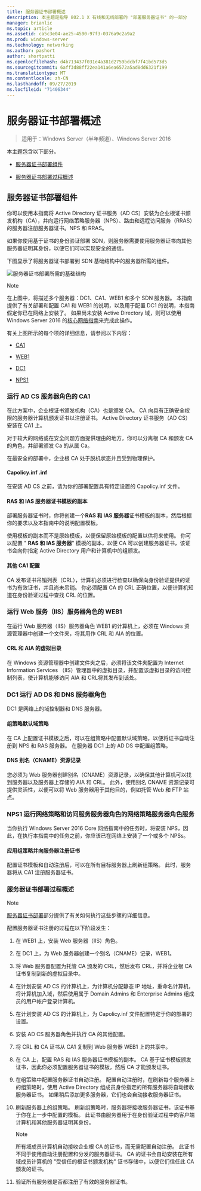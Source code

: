 ```yaml
---
title: 服务器证书部署概述
description: 本主题是指导 802.1 X 有线和无线部署的 "部署服务器证书" 的一部分
manager: brianlic
ms.topic: article
ms.assetid: ca5c3e04-ae25-4590-97f3-0376a9c2a9a2
ms.prod: windows-server
ms.technology: networking
ms.author: pashort
author: shortpatti
ms.openlocfilehash: d4b713437f031e4a381d2759bdcbf7f41bd573d5
ms.sourcegitcommit: 6aff3d88ff22ea141a6ea6572a5ad8dd6321f199
ms.translationtype: MT
ms.contentlocale: zh-CN
ms.lasthandoff: 09/27/2019
ms.locfileid: "71406344"
---
```

# <a name="server-certificate-deployment-overview"></a>服务器证书部署概述

>适用于：Windows Server（半年频道）、Windows Server 2016

本主题包含以下部分。  
  
-   [服务器证书部署组件](#bkmk_components)
  
-   [服务器证书部署过程概述](#bkmk_process)
  
## <a name="bkmk_components"></a>服务器证书部署组件
你可以使用本指南将 Active Directory 证书服务（AD CS）安装为企业根证书颁发机构（CA），并向运行网络策略服务器（NPS）、路由和远程访问服务（RRAS）的服务器注册服务器证书。NPS 和 RRAS。


如果你使用基于证书的身份验证部署 SDN，则服务器需要使用服务器证书向其他服务器证明其身份，以便它们可以实现安全的通信。
  
下图显示了将服务器证书部署到 SDN 基础结构中的服务器所需的组件。
  
![服务器证书部署所需的基础结构](../../../media/Nps-Certs/Nps-Certs.jpg)  
  
> [!NOTE]  
> 在上图中，将描述多个服务器：DC1、CA1、WEB1 和多个 SDN 服务器。 本指南提供了有关部署和配置 CA1 和 WEB1 的说明，以及用于配置 DC1 的说明，本指南假定你已在网络上安装了。 如果尚未安装 Active Directory 域，则可以使用 Windows Server 2016 的[核心网络指南](https://technet.microsoft.com/library/mt604042.aspx)来完成此操作。  
  
有关上图所示的每个项的详细信息，请参阅以下内容：  
  
-   [CA1](#bkmk_ca1)  
  
-   [WEB1](#bkmk_web1)  
  
-   [DC1](#bkmk_dc1)  
  
-   [NPS1](#bkmk_nps1)  
  
### <a name="bkmk_ca1"></a>运行 AD CS 服务器角色的 CA1  
在此方案中，企业根证书颁发机构（CA）也是颁发 CA。 CA 向具有正确安全权限的服务器计算机颁发证书以注册证书。 Active Directory 证书服务（AD CS）安装在 CA1 上。  
  
对于较大的网络或在安全问题方面提供理由的地方，你可以分离根 CA 和颁发 CA 的角色，并部署颁发 Ca 的从属 Ca。  
  
在最安全的部署中，企业根 CA 处于脱机状态并且受到物理保护。   
  
#### <a name="capolicyinf"></a>Capolicy.inf .inf  
在安装 AD CS 之前，请为你的部署配置具有特定设置的 Capolicy.inf 文件。  
  
#### <a name="copy-of-the-ras-and-ias-servers-certificate-template"></a>**RAS 和 IAS 服务器**证书模板的副本  
部署服务器证书时，你将创建一个**RAS 和 IAS 服务器**证书模板的副本，然后根据你的要求以及本指南中的说明配置模板。   
  
使用模板的副本而不是原始模板，以便保留原始模板的配置以供将来使用。 你可以配置 " **RAS 和 IAS 服务器**" 模板的副本，以便 CA 可以创建服务器证书，该证书会向你指定 Active Directory 用户和计算机中的组颁发。  
  
#### <a name="additional-ca1-configuration"></a>其他 CA1 配置  
CA 发布证书吊销列表（CRL），计算机必须进行检查以确保向身份验证提供的证书为有效证书，并且尚未吊销。 你必须配置 CA 的 CRL 正确位置，以便计算机知道在身份验证过程中查找 CRL 的位置。  
  
### <a name="bkmk_web1"></a>运行 Web 服务（IIS）服务器角色的 WEB1  
在运行 Web 服务器（IIS）服务器角色 WEB1 的计算机上，必须在 Windows 资源管理器中创建一个文件夹，将其用作 CRL 和 AIA 的位置。  
  
#### <a name="virtual-directory-for-the-crl-and-aia"></a>CRL 和 AIA 的虚拟目录  
在 Windows 资源管理器中创建文件夹之后，必须将该文件夹配置为 Internet Information Services （IIS）管理器中的虚拟目录，并配置该虚拟目录的访问控制列表，使计算机能够访问 AIA 和 CRL将其发布到该处。  
  
### <a name="bkmk_dc1"></a>DC1 运行 AD DS 和 DNS 服务器角色  
DC1 是网络上的域控制器和 DNS 服务器。  
  
#### <a name="group-policy-default-domain-policy"></a>组策略默认域策略  
在 CA 上配置证书模板之后，可以在组策略中配置默认域策略，以便将证书自动注册到 NPS 和 RAS 服务器。 在服务器 DC1 上的 AD DS 中配置组策略。  
  
#### <a name="dns-alias-cname-resource-record"></a>DNS 别名（CNAME）资源记录  
您必须为 Web 服务器创建别名（CNAME）资源记录，以确保其他计算机可以找到服务器以及服务器上存储的 AIA 和 CRL。 此外，使用别名 CNAME 资源记录可提供灵活性，以便可以将 Web 服务器用于其他目的，例如托管 Web 和 FTP 站点。  
  
### <a name="bkmk_nps1"></a>NPS1 运行网络策略和访问服务服务器角色的网络策略服务器角色服务  
当你执行 Windows Server 2016 Core 网络指南中的任务时，将安装 NPS，因此，在执行本指南中的任务之前，你应该已在网络上安装了一个或多个 NPSs。  
  
#### <a name="group-policy-applied-and-certificate-enrolled-to-servers"></a>应用组策略并向服务器注册证书  
配置证书模板和自动注册后，可以在所有目标服务器上刷新组策略。 此时，服务器将从 CA1 注册服务器证书。  
  
### <a name="bkmk_process"></a>服务器证书部署过程概述  
  
> [!NOTE]  
> [服务器证书部署](../../../core-network-guide/cncg/server-certs/Server-Certificate-Deployment.md)部分提供了有关如何执行这些步骤的详细信息。  
  
配置服务器证书注册的过程在以下阶段发生：  
  
1.  在 WEB1 上，安装 Web 服务器（IIS）角色。  
  
2.  在 DC1 上，为 Web 服务器创建一个别名（CNAME）记录，WEB1。  
  
3.  将 Web 服务器配置为托管 CA 颁发的 CRL，然后发布 CRL，并将企业根 CA 证书复制到新的虚拟目录中。  
  
4.  在计划安装 AD CS 的计算机上，为计算机分配静态 IP 地址，重命名计算机，将计算机加入域，然后使用属于 Domain Admins 和 Enterprise Admins 组成员的用户帐户登录计算机。  
  
5.  在计划安装 AD CS 的计算机上，为 Capolicy.inf 文件配置特定于你的部署的设置。  
  
6.  安装 AD CS 服务器角色并执行 CA 的其他配置。  
  
7.  将 CRL 和 CA 证书从 CA1 复制到 Web 服务器 WEB1 上的共享中。  
  
8.  在 CA 上，配置 RAS 和 IAS 服务器证书模板的副本。 CA 基于证书模板颁发证书，因此你必须配置服务器证书的模板，然后 CA 才能颁发证书。  
  
9.  在组策略中配置服务器证书自动注册。 配置自动注册时，在刷新每个服务器上的组策略时，使用 Active Directory 组成员身份指定的所有服务器将自动接收服务器证书。 如果稍后添加更多服务器，它们也会自动接收服务器证书。  
  
10. 刷新服务器上的组策略。 刷新组策略时，服务器将接收服务器证书，该证书基于你在上一步中配置的模板。 此证书由服务器用于在身份验证过程中向客户端计算机和其他服务器证明其身份。  
  
    > [!NOTE]  
    > 所有域成员计算机自动接收企业根 CA 的证书，而无需配置自动注册。 此证书不同于使用自动注册配置和分发的服务器证书。 CA 的证书会自动安装在所有域成员计算机的 "受信任的根证书颁发机构" 证书存储中，以便它们信任此 CA 颁发的证书。   
  
10. 验证所有服务器是否都注册了有效的服务器证书。  
  


